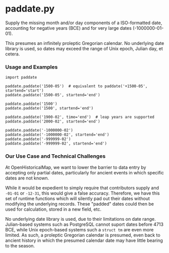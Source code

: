 # paddate.py

Supply the missing month and/or day components of a ISO-formatted date, accounting for negative years (BCE) and for very large dates (-1000000-01-01).

This presumes an infinitely proleptic Gregorian calendar. No underlying date library is used, so dates may exceed the range of Unix epoch, Julian day, et cetera.


### Usage and Examples

```
import paddate

paddate.paddate('1500-05')  # equivalent to paddate('+1500-05', startend='start')
paddate.paddate('1500-05', startend='end')

paddate.paddate('1500')
paddate.paddate('1500', startend='end')

paddate.paddate('1900-02', time='end')  # leap years are supported
paddate.paddate('2000-02', startend='end')

paddate.paddate('-1000000-02')
paddate.paddate('-1000000-02', startend='end')
paddate.paddate('-999999-02')
paddate.paddate('-999999-02', startend='end')
```


### Our Use Case and Technical Challenges

At OpenHistoricalMap, we want to lower the barrier to data entry by accepting only partial dates, particularly for ancient events in which specific dates are not known.

While it would be expedient to simply require that contributors supply and `-01-01` or `-12-31`, this would give a false accuracy. Therefore, we have this set of runtime functions which will silently pad out their dates without modifying the underlying records. These "padded" dates could then be used for calculation, stored in a new field, etc.

No underlying date library is used, due to their limitations on date range. Julian-based systems such as PostgreSQL cannot suport dates before 4713 BCE, while Unix epoch-based systems such a `struct tm` are even more limited. As such, a proleptic Gregorian calendar is presumed, even back to ancient history in which the presumed calendar date may have little bearing to the season.
